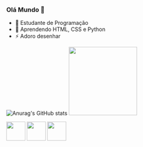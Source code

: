 ### Olá Mundo 👋


- 🔭 Estudante de Programação
- 🌱 Aprendendo HTML, CSS e Python
- ⚡ Adoro desenhar
  
![Anurag's GitHub stats](https://github-readme-stats.vercel.app/api?username=BrenoTNK&show_icons=true&theme=dark)
<img src="https://github-readme-stats.vercel.app/api/top-langs/?username=BrenoTNK&layout=compact&langs_count=7&theme=dark" height=180em>

<div style="display: inline-block">
  <img src="https://cdn.jsdelivr.net/gh/devicons/devicon/icons/python/python-original.svg" height=50/>
  <img src="https://cdn.jsdelivr.net/gh/devicons/devicon/icons/html5/html5-original.svg" height=50/>
  <img src="https://cdn.jsdelivr.net/gh/devicons/devicon/icons/css3/css3-original.svg" height=50/>
</div>
